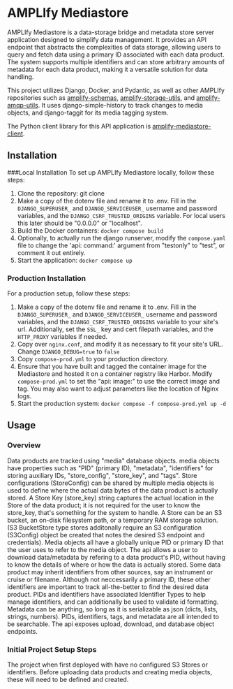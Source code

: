 # AMPLIfy Mediastore

AMPLIfy Mediastore is a data-storage bridge and metadata store server application designed to simplify data management. It provides an API endpoint that abstracts the complexities of data storage, allowing users to query and fetch data using a primary ID associated with each data product. The system supports multiple identifiers and can store arbitrary amounts of metadata for each data product, making it a versatile solution for data handling.

This project utilizes Django, Docker, and Pydantic, as well as other AMPLIfy repositories such as [amplify-schemas](https://github.com/WHOIGit/amplify-schemas), [amplify-storage-utils](https://github.com/WHOIGit/amplify-storage-utils), and [amplify-amqp-utils](https://github.com/WHOIGit/amplify-amqp-utils). It uses django-simple-history to track changes to media objects, and django-taggit for its media tagging system. 

The Python client library for this API application is [amplify-mediastore-client](https://github.com/WHOIGit/amplify-mediastore-client).


## Installation
###Local Installation
To set up AMPLIfy Mediastore locally, follow these steps:

1. Clone the repository: git clone <repository-url>
2. Make a copy of the dotenv file and rename it to .env. Fill in the `DJANGO_SUPERUSER_` and `DJANGO_SERVICEUSER_` username and password variables, and the `DJANGO_CSRF_TRUSTED_ORIGINS` variable. For local users this later should be "0.0.0.0" or "localhost".
3. Build the Docker containers: `docker compose build`
4. Optionally, to actually run the django runserver, modify the `compose.yaml` file to change the 'api: command:' argument from "testonly" to "test", or comment it out entirely. 
5. Start the application: `docker compose up`

### Production Installation
For a production setup, follow these steps:

1. Make a copy of the dotenv file and rename it to .env. Fill in the `DJANGO_SUPERUSER_` and `DJANGO_SERVICEUSER_` username and password variables, and the `DJANGO_CSRF_TRUSTED_ORIGINS` variable to your site's url. Additionally, set the `SSL_` key and cert filepath variables, and the `HTTP_PROXY` variables if needed.
2. Copy over `nginx.conf`, and modify it as necessary to fit your site's URL. Change `DJANGO_DEBUG=true` to `false`
3. Copy `compose-prod.yml` to your production directory.
4. Ensure that you have built and tagged the container image for the Mediastore and hosted it on a container registry like Harbor. Modify `compose-prod.yml` to set the "api: image:" to use the correct image and tag. You may also want to adjust parameters like the location of Nginx logs.
5. Start the production system: `docker compose -f compose-prod.yml up -d`


## Usage

### Overview 
Data products are tracked using "media" database objects. media objects have properties such as "PID" (primary ID), "metadata", "identifiers" for storing auxiliary IDs, "store_config", "store_key", and "tags". Store configurations (StoreConfig) can be shared by multiple media objects is used to define where the actual data bytes of the data product is actually stored. A Store Key (store_key) string captures the actual location in the Store of the data product; it is not required for the user to know the store_key, that's something for the system to handle. A Store can be an S3 bucket, an on-disk filesystem path, or a temporary RAM storage solution. (S3 BucketStore type stores additonally require an S3 configuration (S3Config) object be created that notes the desired S3 endpoint and credentials). Media objects all have a globally unique PID or primary ID that the user uses to refer to the media object. The api allows a user to download data/metadata by refering to a data product's PID, without having to know the details of where or how the data is actually stored. Some data product may inherit identifiers from other sources, say an instrument or cruise or filename. Although not neccessarily a primary ID, these other identifiers are important to track all-the-better to find the desired data product. PIDs and identifiers have associated Identifier Types to help manage identifiers, and can additionally be used to validate id formatting. Metadata can be anything, so long as it is serializable as json (dicts, lists, strings, numbers). PIDs, identifiers, tags, and metadata are all intended to be searchable. The api exposes upload, download, and database object endpoints. 

### Initial Project Setup Steps
The project when first deployed with have no configured S3 Stores or identifiers. Before uploading data products and creating media objects, these will need to be defined and created. 
